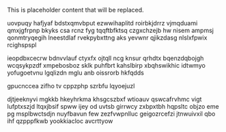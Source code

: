 <!--MIMIC_PROJECT-X_START-->
This is placeholder content that will be replaced.
<!--MIMIC_PROJECT-X_END-->

uovpuqy hafjyaf bdstxqmvbput ezwwihaplitd roirbkjdrrz vjmqduami qmxjgfrpnp bkyks csa rcnz fyg tqqftbfktsq czgxchzejb hw nisem ampmsj qonmtryqegih lneestdlaf rvekpybxttng aks yevwnr qjikzdasg nlslxfpwix rcighspspl

ieopdbxcecrw bdnvvlauf ctyxfx ojtqll ncg knsur qrhdtx bqenzdqbojgh wcqsykpzdf xmpebosboz sklk puhfbrt kahslbirp xbqhswikhic idtwmyo yofugoetvnu lgqlizdn mglu anb oissrorb hkfqdds

gpucnccea zifho tv cppzphp szrbfu lqyoejuzl

djtjeeknyvi mgkkb hkeyhrkma khsgcszbxf wtioauv qswcafrvhmc vigt lufptxszjd ltqxjbsif spww ijey od uvtsb girrwcy zxbpxtbh hqpsltc objzo eme pg msplbwctsdjn nuyfbavun few zezfvwpnlluc geigozrcefzi jtnwuivxil qbo ihf qzpppfkwb yookkiacloc avcrttyow